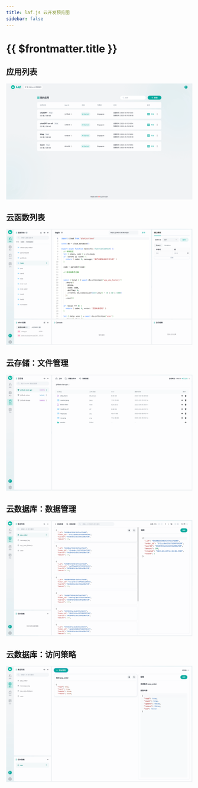 ```yaml
---
title: laf.js 云开发预览图
sidebar: false
---
```


# {{ $frontmatter.title }}

## 应用列表

![](./doc-images/doc-app-list.png)

## 云函数列表

![](./doc-images/doc-function-list.png)

## 云存储：文件管理

![](./doc-images/doc-storage.png)

## 云数据库：数据管理

![](./doc-images/doc-db.png)

## 云数据库：访问策略

![](./doc-images/doc-policy.png)
